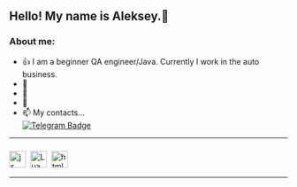 ## Hello! My name is Aleksey.🙂 
### About me:
- 👍 I am a beginner QA engineer/Java. Currently I work in the auto business.
- 👀 
- 🌱   
- 💞️ 
- 📫 My contacts...
  <div id="badges">
  <a href="https://t.me/lksgolubev">
    <img src="https://img.shields.io/badge/Telegram-blue?style=for-the-badge&logo=telegram&logoColor=white" alt="Telegram Badge"/>
  </a>
</div>

---

### 

<img src="https://cdn.jsdelivr.net/gh/devicons/devicon/icons/javascript/javascript-original.svg" title="js" width="30" height="30"/>&nbsp;
<img src="https://cdn.jsdelivr.net/gh/devicons/devicon/icons/lua/lua-plain-wordmark.svg" title="Lua" width="30" height="30"/>&nbsp;
<img src="https://cdn.jsdelivr.net/gh/devicons/devicon/icons/mysql/mysql-original-wordmark.svg" title="html5" width="30" height="30"/>&nbsp;
          

---

<img src="https://komarev.com/ghpvc/?username=KI0II&style=flat-square&color=blue" alt=""/>

<div id="stat" align="center">
    <img src="https://github-profile-summary-cards.vercel.app/api/cards/profile-details?username=KI0II&theme=github_dark" alt=""/>
</div>
<!---
KI0II/KI0II is a ✨ special ✨ repository because its `README.md` (this file) appears on your GitHub profile.
You can click the Preview link to take a look at your changes.
--->
